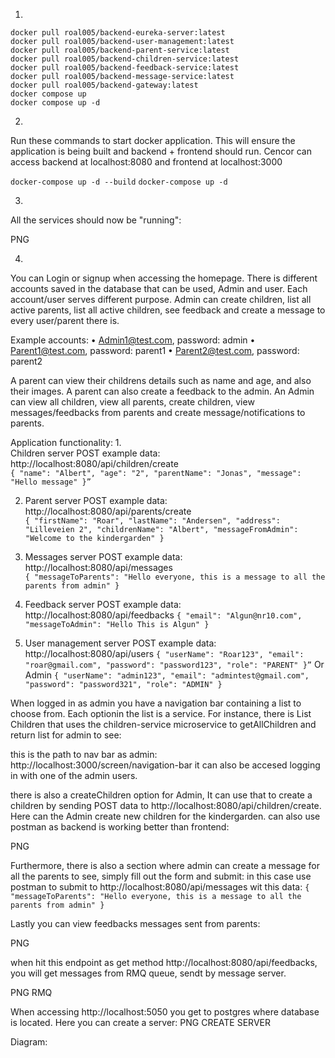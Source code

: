 1.
```cd backend
docker pull roal005/backend-eureka-server:latest
docker pull roal005/backend-user-management:latest
docker pull roal005/backend-parent-service:latest
docker pull roal005/backend-children-service:latest
docker pull roal005/backend-feedback-service:latest
docker pull roal005/backend-message-service:latest
docker pull roal005/backend-gateway:latest
docker compose up
docker compose up -d
```


2. 
Run these commands to start docker application. This will ensure the application is being built and backend + frontend should run.
Cencor can access backend at localhost:8080 and frontend at localhost:3000

```docker-compose up -d --build```
```docker-compose up -d```

3. 
All the services should now be "running":

PNG

4. 
You can Login or signup when accessing the homepage. There is different accounts saved in the database that can be used, Admin and user.
Each account/user serves different purpose. 
Admin can create children, list all active parents, list all active children, see feedback and create a message to every user/parent there is.
      
Example accounts: 
•	Admin1@test.com, password: admin 
•	Parent1@test.com, password: parent1 
•	Parent2@test.com, password: parent2 

A parent can view their childrens details such as name and age, and also their images. A parent can also create a feedback to the admin.
An Admin can view all children, view all parents, create children, view messages/feedbacks from parents and create message/notifications to parents.

Application functionality: 1.	
Children server POST example data: http://localhost:8080/api/children/create  
```{ "name": "Albert", "age": "2", "parentName": "Jonas", "message": "Hello message" }” ```


2.	Parent server POST example data: http://localhost:8080/api/parents/create  
```{ "firstName": "Roar", "lastName": "Andersen", "address": "Lilleveien 2", "childrenName": "Albert", "messageFromAdmin": "Welcome to the kindergarden" } ```


3. Messages server POST example data: http://localhost:8080/api/messages  
```{ "messageToParents": "Hello everyone, this is a message to all the parents from admin" } ```

4. Feedback server POST example data: http://localhost:8080/api/feedbacks 
```{ "email": "Algun@nr10.com", "messageToAdmin": "Hello This is Algun" } ```

5. User management server POST example data: http://localhost:8080/api/users 
```{ "userName": "Roar123", "email": "roar@gmail.com", "password": "password123", "role": "PARENT" }”```
Or Admin
```{ "userName": "admin123", "email": "admintest@gmail.com", "password": "password321", "role": "ADMIN" }```

When logged in as admin you have a navigation bar containing a list to choose from. Each optionin the list is a service. 
For instance, there is List Children that uses the children-service microservice to getAllChildren and return list for admin to see:

this is the path to nav bar as admin: http://localhost:3000/screen/navigation-bar
it can also be accesed logging in with one of the admin users.



there is also a createChildren option for Admin, It can use that to create a children by sending POST data to http://localhost:8080/api/children/create. 
Here can the Admin create new children for the kindergarden. can also use postman as backend is working better than frontend:


PNG




Furthermore, there is also a section where admin can create a message for all the parents to see, simply fill out the form and submit:
in this case use postman to submit to http://localhost:8080/api/messages  wit this data:
```{ "messageToParents": "Hello everyone, this is a message to all the parents from admin" } ```


Lastly you can view feedbacks messages sent from parents:



PNG

when hit this endpoint as get method http://localhost:8080/api/feedbacks, you will get messages from RMQ queue, sendt by  message server.

PNG RMQ




When accessing http://localhost:5050 you get to postgres where database is located. Here you can create a server:
PNG CREATE SERVER



Diagram:












